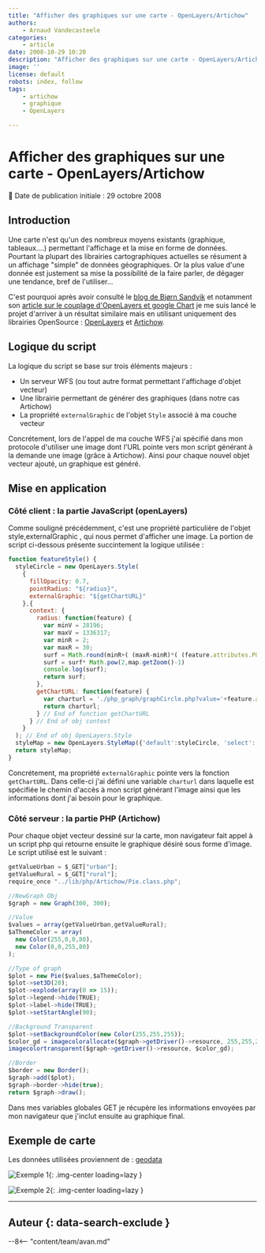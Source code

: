 ```yaml
---
title: "Afficher des graphiques sur une carte - OpenLayers/Artichow"
authors:
    - Arnaud Vandecasteele
categories:
    - article
date: 2008-10-29 10:20
description: "Afficher des graphiques sur une carte - OpenLayers/Artichow"
image: ''
license: default
robots: index, follow
tags:
    - artichow
    - graphique
    - OpenLayers

---
```


# Afficher des graphiques sur une carte - OpenLayers/Artichow

:calendar: Date de publication initiale : 29 octobre 2008

## Introduction

Une carte n'est qu'un des nombreux moyens existants (graphique, tableaux....) permettant l'affichage et la mise en forme de données. Pourtant la plupart des librairies cartographiques actuelles se résument à un affichage "simple" de données géographiques. Or la plus value d'une donnée est justement sa mise la possibilité de la faire parler, de dégager une tendance, bref de l'utiliser...

C'est pourquoi après avoir consulté le [blog de Bjørn Sandvik](http://blog.thematicmapping.org/) et notamment son [article sur le couplage d'OpenLayers et google Chart](http://blog.thematicmapping.org/2008/04/openlayers-and-google-chart-mashup.html) je me suis lancé le projet d'arriver à un résultat similaire mais en utilisant uniquement des librairies OpenSource : [OpenLayers](http://openlayers.org/) et [Artichow](http://www.artichow.org/).

## Logique du script

La logique du script se base sur trois éléments majeurs :

- Un serveur WFS (ou tout autre format permettant l'affichage d'objet vecteur)
- Une librairie permettant de générer des graphiques (dans notre cas Artichow)
- La propriété `externalGraphic` de l'objet `Style` associé à ma couche vecteur

Concrétement, lors de l'appel de ma couche WFS j'ai spécifié dans mon protocole d'utiliser une image dont l'URL pointe vers mon script générant à la demande une image (grâce à Artichow). Ainsi pour chaque nouvel objet vecteur ajouté, un graphique est généré.

## Mise en application

### Côté client : la partie JavaScript (openLayers)

Comme souligné précédemment, c'est une propriété particulière de l'objet style,externalGraphic , qui nous permet d'afficher une image. La portion de script ci-dessous présente succintement la logique utilisée :

```javascript
function featureStyle() {  
  styleCircle = new OpenLayers.Style(  
    {  
      fillOpacity: 0.7,  
      pointRadius: "${radius}",  
      externalGraphic: "${getChartURL}"  
    },{  
      context: {  
        radius: function(feature) {  
          var minV = 28196;  
          var maxV = 1336317;  
          var minR = 2;  
          var maxR = 30;  
          surf = Math.round(minR+( (maxR-minR)*( (feature.attributes.POP_TOTAL-minV)/(maxV-minV) )));  
          surf = surf* Math.pow(2,map.getZoom()-1)  
          console.log(surf);  
          return surf;  
        },  
        getChartURL: function(feature) {  
          var charturl = './php_graph/graphCircle.php?value='+feature.attributes.POP_TOTAL/2000+'&surf='+styleCircle.context.radius(feature)*2+'&urban='+feature.attributes.URBAN+'&rural='+feature.attributes.RURAL;  
          return charturl;  
        } // End of function getChartURL  
      } // End of obj context  
    }  
  ); // End of obj OpenLayers.Style  
  styleMap = new OpenLayers.StyleMap({'default':styleCircle, 'select': {fillOpacity: 1}});  
  return styleMap;  
}
```

Concrétement, ma propriété `externalGraphic` pointe vers la fonction `getChartURL`. Dans celle-ci j'ai défini une variable `charturl` dans laquelle est spécifiée le chemin d'accès à mon script générant l'image ainsi que les informations dont j'ai besoin pour le graphique.

### Côté serveur : la partie PHP (Artichow)

Pour chaque objet vecteur dessiné sur la carte, mon navigateur fait appel à un script php qui retourne ensuite le graphique désiré sous forme d'image. Le script utilisé est le suivant :

```javascript
getValueUrban = $_GET["urban"];  
getValueRural = $_GET["rural"];  
require_once "../lib/php/Artichow/Pie.class.php";  

//NewGraph Obj  
$graph = new Graph(300, 300);

//Value  
$values = array(getValueUrban,getValueRural);  
$aThemeColor = array(  
  new Color(255,0,0,80),  
  new Color(0,0,255,80)  
);

//Type of graph  
$plot = new Pie($values,$aThemeColor);  
$plot->set3D(20);  
$plot->explode(array(0 => 15));  
$plot->legend->hide(TRUE);  
$plot->label->hide(TRUE);  
$plot->setStartAngle(90);

//Background Transparent  
$plot->setBackgroundColor(new Color(255,255,255));  
$color_gd = imagecolorallocate($graph->getDriver()->resource, 255,255,255);  
imagecolortransparent($graph->getDriver()->resource, $color_gd);

//Border  
$border = new Border();  
$graph->add($plot);  
$graph->border->hide(true);  
return $graph->draw();  
```

Dans mes variables globales GET je récupère les informations envoyées par mon navigateur que j'inclut ensuite au graphique final.

## Exemple de carte

Les données utilisées proviennent de : [geodata](http://geodata.grid.unep.ch/#)

![Exemple 1](https://cdn.geotribu.fr/img/articles-blog-rdp/articles/2008/Capture.png "Exemple 1"){: .img-center loading=lazy }

![Exemple 2](https://cdn.geotribu.fr/img/articles-blog-rdp/articles/2008/graph_bar.png "Exemple 2"){: .img-center loading=lazy }

----

## Auteur {: data-search-exclude }

--8<-- "content/team/avan.md"
